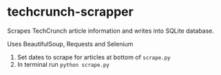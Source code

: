 # techcrunch-scrapper
Scrapes TechCrunch article information and writes into SQLite database.

Uses BeautifulSoup, Requests and Selenium

1. Set dates to scrape for articles at bottom of ```scrape.py```
2. In terminal run ```python scrape.py```
